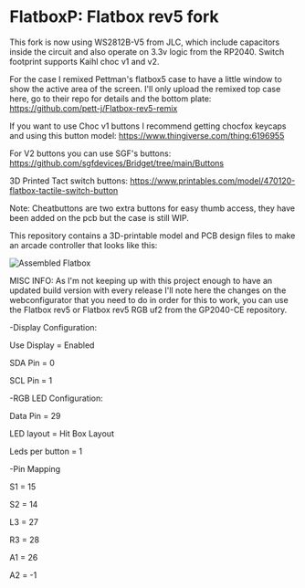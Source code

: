 # FlatboxP: Flatbox rev5 fork 

This fork is now using WS2812B-V5 from JLC, which include capacitors inside the circuit and also operate on 3.3v logic from the RP2040.
Switch footprint supports Kaihl choc v1 and v2.

For the case I remixed Pettman's flatbox5 case to have a little window to show the active area of the screen.
I'll only upload the remixed top case here, go to their repo for details and the bottom plate:
https://github.com/pett-j/Flatbox-rev5-remix

If you want to use Choc v1 buttons I recommend getting chocfox keycaps and using this button model:
https://www.thingiverse.com/thing:6196955

For V2 buttons you can use SGF's buttons:
https://github.com/sgfdevices/Bridget/tree/main/Buttons

3D Printed Tact switch buttons:
https://www.printables.com/model/470120-flatbox-tactile-switch-button

Note: Cheatbuttons are two extra buttons for easy thumb access, they have been added on the pcb but the case is still WIP.

This repository contains a 3D-printable model and PCB design files to make an arcade controller that looks like this:

![Assembled Flatbox](pictures/IMG_20230627_002206.jpg)

MISC INFO:
As I'm not keeping up with this project enough to have an updated build version with every release I'll note here the changes on the webconfigurator that you need to do in order for this to work, you can use the Flatbox rev5 or Flatbox rev5 RGB uf2 from the GP2040-CE repository.

-Display Configuration:

Use Display = Enabled

SDA Pin = 0

SCL Pin = 1


-RGB LED Configuration:

Data Pin = 29

LED layout = Hit Box Layout

Leds per button = 1


-Pin Mapping

S1 = 15

S2 = 14

L3 = 27

R3 = 28

A1 = 26

A2 = -1



